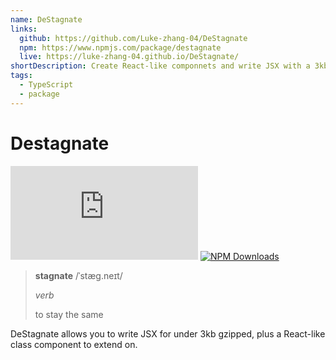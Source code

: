 ```yaml
---
name: DeStagnate
links:
  github: https://github.com/Luke-zhang-04/DeStagnate
  npm: https://www.npmjs.com/package/destagnate
  live: https://luke-zhang-04.github.io/DeStagnate/
shortDescription: Create React-like componnets and write JSX with a 3kb gzipped library.
tags:
  - TypeScript
  - package
---
```


# Destagnate

[![Bundle Min GZip Size](https://img.badgesize.io/https:/raw.githubusercontent.com/Luke-zhang-04/DeStagnate/master/dist/iife/deStagnate.min.js?label=deStagnate.min.js%20gzip&compression=gzip&style=flat-square)](https://github.com/Luke-zhang-04/DeStagnate/blob/master/dist/iife/deStagnate.min.js)
[![NPM Downloads](https://img.shields.io/npm/dt/destagnate?logo=npm&style=flat-square)](https://www.npmjs.com/package/destagnate)

> **stagnate** /ˈstæɡ.neɪt/
>
> _verb_
>
> to stay the same

DeStagnate allows you to write JSX for under 3kb gzipped, plus a React-like class component to extend on.
